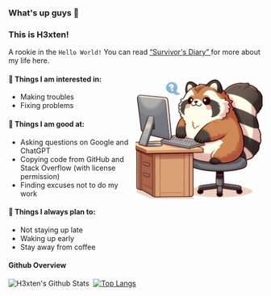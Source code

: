 ### What's up guys 👋 
### This is H3xten!

A rookie in the `Hello World!`  You can read  [“Survivor's Diary” ](https://h3xten.github.io) for more about my life here.

<img align="right" alt="img" src="cover.jpeg" width="50%" height="auto" />

#### 🌱 Things I am interested in: 
- Making troubles
- Fixing problems

#### :muscle: Things I am good at:
- Asking questions on Google and ChatGPT
- Copying code from GitHub and Stack Overflow (with license permission)
- Finding excuses not to do my work

#### 📅 Things I always plan to: 

- Not staying up late
- Waking up early
- Stay away from coffee

#### Github Overview

<img align="left" alt="H3xten's Github Stats" src="https://github-readme-stats.vercel.app/api?username=h3xten&show_icons=true" />    &nbsp;
[![Top Langs](https://github-readme-stats.vercel.app/api/top-langs/?username=h3xten)](https://github.com/h3xten/github-readme-stats) 